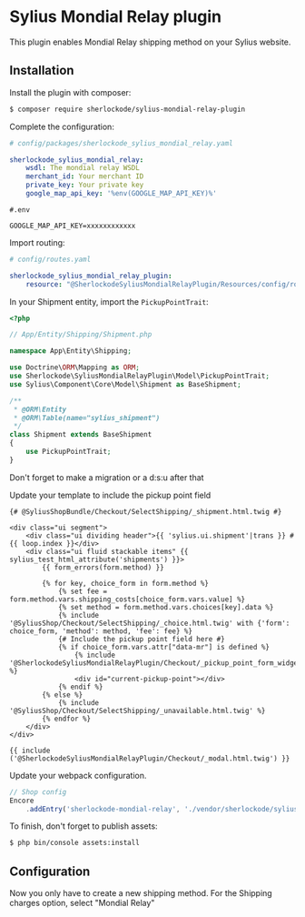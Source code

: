 # Sylius Mondial Relay plugin

This plugin enables Mondial Relay shipping method on your Sylius website.

## Installation

Install the plugin with composer:

```bash
$ composer require sherlockode/sylius-mondial-relay-plugin
```

Complete the configuration:

```yaml
# config/packages/sherlockode_sylius_mondial_relay.yaml

sherlockode_sylius_mondial_relay:
    wsdl: The mondial relay WSDL
    merchant_id: Your merchant ID
    private_key: Your private key
    google_map_api_key: '%env(GOOGLE_MAP_API_KEY)%'
```

```dotenv
#.env

GOOGLE_MAP_API_KEY=xxxxxxxxxxxx
```

Import routing:

```yaml
# config/routes.yaml

sherlockode_sylius_mondial_relay_plugin:
    resource: "@SherlockodeSyliusMondialRelayPlugin/Resources/config/routing.xml"
```

In your Shipment entity, import the `PickupPointTrait`:

```php
<?php

// App/Entity/Shipping/Shipment.php

namespace App\Entity\Shipping;

use Doctrine\ORM\Mapping as ORM;
use Sherlockode\SyliusMondialRelayPlugin\Model\PickupPointTrait;
use Sylius\Component\Core\Model\Shipment as BaseShipment;

/**
 * @ORM\Entity
 * @ORM\Table(name="sylius_shipment")
 */
class Shipment extends BaseShipment
{
    use PickupPointTrait;
}
```

Don't forget to make a migration or a d:s:u after that

Update your template to include the pickup point field

```twig
{# @SyliusShopBundle/Checkout/SelectShipping/_shipment.html.twig #}

<div class="ui segment">
    <div class="ui dividing header">{{ 'sylius.ui.shipment'|trans }} #{{ loop.index }}</div>
    <div class="ui fluid stackable items" {{ sylius_test_html_attribute('shipments') }}>
        {{ form_errors(form.method) }}

        {% for key, choice_form in form.method %}
            {% set fee = form.method.vars.shipping_costs[choice_form.vars.value] %}
            {% set method = form.method.vars.choices[key].data %}
            {% include '@SyliusShop/Checkout/SelectShipping/_choice.html.twig' with {'form': choice_form, 'method': method, 'fee': fee} %}
            {# Include the pickup point field here #}
            {% if choice_form.vars.attr["data-mr"] is defined %}
                {% include '@SherlockodeSyliusMondialRelayPlugin/Checkout/_pickup_point_form_widget.html.twig' %}
                <div id="current-pickup-point"></div>
            {% endif %}
        {% else %}
            {% include '@SyliusShop/Checkout/SelectShipping/_unavailable.html.twig' %}
        {% endfor %}
    </div>
</div>

{{ include ('@SherlockodeSyliusMondialRelayPlugin/Checkout/_modal.html.twig') }}
```

Update your webpack configuration.
```js
// Shop config
Encore
    .addEntry('sherlockode-mondial-relay', './vendor/sherlockode/sylius-mondial-relay-plugin/src/Resources/public/js/entry.js')
```

To finish, don't forget to publish assets:

```bash
$ php bin/console assets:install
```

## Configuration

Now you only have to create a new shipping method. 
For the Shipping charges option, select "Mondial Relay"
